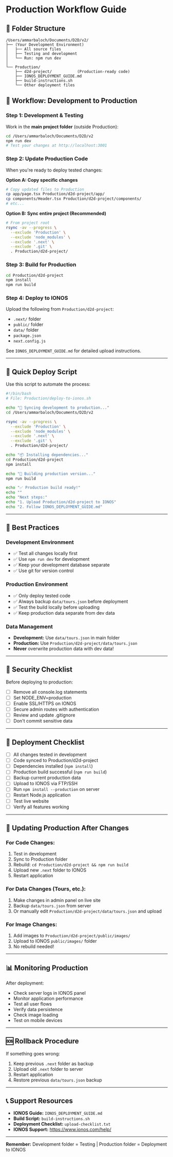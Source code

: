 # Production Workflow Guide

## 📁 Folder Structure

```
/Users/ammarbaloch/Documents/D2D/v2/
├── (Your Development Environment)
│   ├── All source files
│   ├── Testing and development
│   └── Run: npm run dev
│
└── Production/
    ├── d2d-project/           (Production-ready code)
    ├── IONOS_DEPLOYMENT_GUIDE.md
    ├── build-instructions.sh
    └── Other deployment files
```

## 🔄 Workflow: Development to Production

### Step 1: Development & Testing
Work in the **main project folder** (outside Production):
```bash
cd /Users/ammarbaloch/Documents/D2D/v2
npm run dev
# Test your changes at http://localhost:3001
```

### Step 2: Update Production Code
When you're ready to deploy tested changes:

**Option A: Copy specific changes**
```bash
# Copy updated files to Production
cp app/page.tsx Production/d2d-project/app/
cp components/Header.tsx Production/d2d-project/components/
# etc...
```

**Option B: Sync entire project (Recommended)**
```bash
# From project root
rsync -av --progress \
  --exclude 'Production' \
  --exclude 'node_modules' \
  --exclude '.next' \
  --exclude '.git' \
  . Production/d2d-project/
```

### Step 3: Build for Production
```bash
cd Production/d2d-project
npm install
npm run build
```

### Step 4: Deploy to IONOS
Upload the following from `Production/d2d-project`:
- `.next/` folder
- `public/` folder
- `data/` folder
- `package.json`
- `next.config.js`

See `IONOS_DEPLOYMENT_GUIDE.md` for detailed upload instructions.

---

## 🎯 Quick Deploy Script

Use this script to automate the process:

```bash
#!/bin/bash
# File: Production/deploy-to-ionos.sh

echo "🔄 Syncing development to production..."
cd /Users/ammarbaloch/Documents/D2D/v2

rsync -av --progress \
  --exclude 'Production' \
  --exclude 'node_modules' \
  --exclude '.next' \
  --exclude '.git' \
  . Production/d2d-project/

echo "📦 Installing dependencies..."
cd Production/d2d-project
npm install

echo "🔨 Building production version..."
npm run build

echo "✅ Production build ready!"
echo ""
echo "Next steps:"
echo "1. Upload Production/d2d-project to IONOS"
echo "2. Follow IONOS_DEPLOYMENT_GUIDE.md"
```

---

## 📝 Best Practices

### Development Environment
- ✅ Test all changes locally first
- ✅ Use `npm run dev` for development
- ✅ Keep your development database separate
- ✅ Use git for version control

### Production Environment
- ✅ Only deploy tested code
- ✅ Always backup `data/tours.json` before deployment
- ✅ Test the build locally before uploading
- ✅ Keep production data separate from dev data

### Data Management
- **Development:** Use `data/tours.json` in main folder
- **Production:** Use `Production/d2d-project/data/tours.json`
- **Never** overwrite production data with dev data!

---

## 🔐 Security Checklist

Before deploying to production:

- [ ] Remove all console.log statements
- [ ] Set NODE_ENV=production
- [ ] Enable SSL/HTTPS on IONOS
- [ ] Secure admin routes with authentication
- [ ] Review and update .gitignore
- [ ] Don't commit sensitive data

---

## 🚀 Deployment Checklist

- [ ] All changes tested in development
- [ ] Code synced to Production/d2d-project
- [ ] Dependencies installed (`npm install`)
- [ ] Production build successful (`npm run build`)
- [ ] Backup current production data
- [ ] Upload to IONOS via FTP/SSH
- [ ] Run `npm install --production` on server
- [ ] Restart Node.js application
- [ ] Test live website
- [ ] Verify all features working

---

## 🔄 Updating Production After Changes

### For Code Changes:
1. Test in development
2. Sync to Production folder
3. Rebuild: `cd Production/d2d-project && npm run build`
4. Upload new `.next` folder to IONOS
5. Restart application

### For Data Changes (Tours, etc.):
1. Make changes in admin panel on live site
2. Backup `data/tours.json` from server
3. Or manually edit `Production/d2d-project/data/tours.json` and upload

### For Image Changes:
1. Add images to `Production/d2d-project/public/images/`
2. Upload to IONOS `public/images/` folder
3. No rebuild needed!

---

## 📊 Monitoring Production

After deployment:
- Check server logs in IONOS panel
- Monitor application performance
- Test all user flows
- Verify data persistence
- Check image loading
- Test on mobile devices

---

## 🆘 Rollback Procedure

If something goes wrong:
1. Keep previous `.next` folder as backup
2. Upload old `.next` folder to server
3. Restart application
4. Restore previous `data/tours.json` backup

---

## 📞 Support Resources

- **IONOS Guide:** `IONOS_DEPLOYMENT_GUIDE.md`
- **Build Script:** `build-instructions.sh`
- **Deployment Checklist:** `upload-checklist.txt`
- **IONOS Support:** https://www.ionos.com/help/

---

**Remember:** Development folder = Testing | Production folder = Deployment to IONOS
